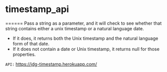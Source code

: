 # timestamp_api
======
Pass a string as a parameter, and it will check to see whether that string contains either a unix timestamp or a natural language date.
- If it does, it returns both the Unix timestamp and the natural language form of that date.
- If it does not contain a date or Unix timestamp, it returns null for those properties.

 `API:` https://jdg-timestamp.herokuapp.com/

